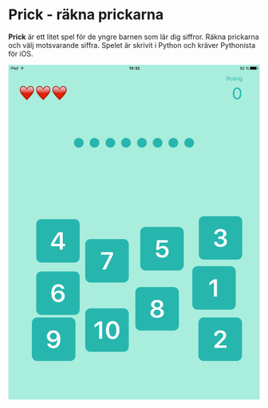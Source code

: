 # Prick - räkna prickarna

**Prick** är ett litet spel för de yngre barnen som lär dig siffror. Räkna prickarna och välj motsvarande siffra.
Spelet är skrivit i Python och kräver Pythonista för iOS.

![Prick screenshot](image.png)
